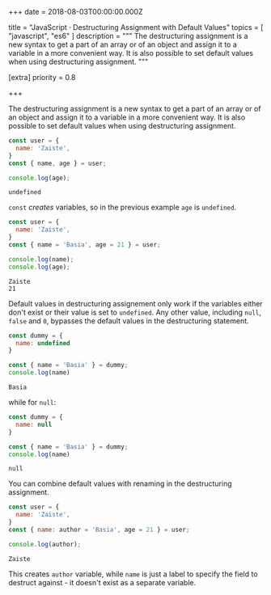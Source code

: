 
+++
date = 2018-08-03T00:00:00.000Z


title = "JavaScript · Destructuring Assignment with Default Values"
topics = [ "javascript", "es6" ]
description = """
The destructuring assignment is a new syntax to get a part of an array or of  an object and assign it to a variable in a more convenient way. It is also  possible to set default values when using destructuring assignment.
"""

[extra]
priority = 0.8

+++

The destructuring assignment is a new syntax to get a part of an array or of an
object and assign it to a variable in a more convenient way. It is also possible
to set default values when using destructuring assignment.

```js
const user = {
  name: 'Zaiste',
}
const { name, age } = user;

console.log(age);
```
```
undefined
```

`const` *creates* variables, so in the previous example `age` is `undefined`.

```js
const user = {
  name: 'Zaiste',
}
const { name = 'Basia', age = 21 } = user;

console.log(name);
console.log(age);
```
```
Zaiste
21
```

Default values in destructuring assignement only work if the variables either
don't exist or their value is set to `undefined`. Any other value, including
`null`, `false` and `0`, bypasses the default values in the destructuring
statement.

```js
const dummy = {
  name: undefined
}

const { name = 'Basia' } = dummy;
console.log(name)
```
```
Basia
```

while for `null`:

```js
const dummy = {
  name: null
}

const { name = 'Basia' } = dummy;
console.log(name)
```
```
null
```

You can combine default values with renaming in the destructuring assignment.

```js
const user = {
  name: 'Zaiste',
}
const { name: author = 'Basia', age = 21 } = user;

console.log(author);
```
```
Zaiste
```

This creates `author` variable, while `name` is just a label to specify the
field to destruct against - it doesn't exist as a separate variable.


